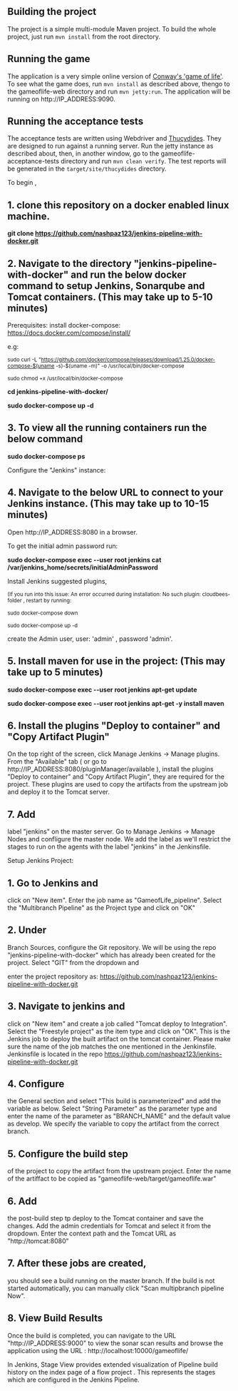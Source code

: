 ## Building the project

The project is a simple multi-module Maven project. To build the whole project, just run `mvn install` from the root directory.

## Running the game

The application is a very simple online version of [Conway's 'game of life'](http://en.wikipedia.org/wiki/Conway's_Game_of_Life). To see what the game does, run `mvn install` as described above, thengo to the gameoflife-web directory and run `mvn jetty:run`. The application will be running on http://IP_ADDRESS:9090.

## Running the acceptance tests

The acceptance tests are written using Webdriver and [Thucydides](http://thucydides.info). They are designed to run against a running server. Run the jetty instance as described about, then, in another window, go to the gameoflife-acceptance-tests directory and run `mvn clean verify`. The test reports will be generated in the `target/site/thucydides` directory.

To begin , 
## 1. clone this repository on a docker enabled linux machine.

**git clone https://github.com/nashpaz123/jenkins-pipeline-with-docker.git**

## 2. Navigate to the directory "jenkins-pipeline-with-docker" and run the below docker command to setup Jenkins, Sonarqube and Tomcat containers. (This may take up to 5-10 minutes)
Prerequisites: install docker-compose: https://docs.docker.com/compose/install/ 

e.g:

<sub>sudo curl -L "https://github.com/docker/compose/releases/download/1.25.0/docker-compose-$(uname -s)-$(uname -m)" -o /usr/local/bin/docker-compose</sub>

<sub>sudo chmod +x /usr/local/bin/docker-compose</sub>

**cd jenkins-pipeline-with-docker/**

**sudo docker-compose up -d**

## 3. To view all the running containers run the below command

**sudo docker-compose ps**
    
Configure the "Jenkins" instance:
## 4. Navigate to the below URL to connect to your Jenkins instance. (This may take up to 10-15 minutes)
Open http://IP_ADDRESS:8080 in a browser.

To get the initial admin password run:

**sudo docker-compose exec --user root jenkins cat /var/jenkins_home/secrets/initialAdminPassword**

Install Jenkins suggested plugins, 

<sub>(If you run into this issue: An error occurred during installation: No such plugin: cloudbees-folder ,
restart by running:</sub>

<sub>sudo docker-compose down</sub>

<sub>sudo docker-compose up -d</sub>

create the Admin user, user: 'admin' , password 'admin'.

## 5. Install maven for use in the project: (This may take up to 5 minutes)

**sudo docker-compose exec --user root jenkins apt-get update**

**sudo docker-compose exec --user root jenkins apt-get -y install maven**

## 6. Install the plugins "Deploy to container" and "Copy Artifact Plugin" 
On the top right of the screen, click Manage Jenkins → Manage plugins. From the "Available" tab ( or go to http://IP_ADDRESS:8080/pluginManager/available ), install the plugins "Deploy to container" and "Copy Artifact Plugin", they are required for the project. These plugins are used to copy the artifacts from the upstream job and deploy it to the Tomcat server.

## 7. Add 
label "jenkins" on the master server.  Go to Manage Jenkins → Manage Nodes and confligure the master node. We add the label as we'll restrict the stages to run on the agents with the label "jenkins" in the Jenkinsfile.

Setup Jenkins Project:
## 1. Go to Jenkins and
click on "New item". Enter the job name as  "GameofLife_pipeline". Select the "Multibranch Pipeline" as the Project type and click on "OK"

## 2. Under
Branch Sources, configure the Git repository. We will be using the repo "jenkins-pipeline-with-docker" which has already been created for the project.  Select "GIT" from the dropdown and 

enter the project repository as: https://github.com/nashpaz123/jenkins-pipeline-with-docker.git

## 3. Navigate  to jenkins and
click on "New item" and create a job called "Tomcat deploy to Integration".  Select the "Freestyle project" as the item type and click on "OK". This is the Jenkins job to deploy the built artifact on the tomcat container.
Please make sure the name of the job matches the one mentioned in the Jenkinsfile. Jenkinsfile is located in the repo https://github.com/nashpaz123/jenkins-pipeline-with-docker.git

## 4. Configure 
the General section and select "This build is parameterized" and add the variable as below. Select "String Parameter" as the parameter type and enter the name of the parameter as "BRANCH_NAME" and the default value as develop. We specify the variable to copy the artifact from the correct branch.

## 5. Configure  the build step
of the project to copy the artifact from the upstream project. Enter the name of the artiffact to be copied as "gameoflife-web/target/gameoflife.war" 

## 6. Add 
the post-build step tp deploy to the Tomcat container and save the changes. Add the admin credentials for Tomcat and select it from the dropdown. Enter the context path and the Tomcat URL as "http://tomcat:8080"

## 7. After these jobs are created, 
you should see a build running on the master branch. If the build is not started automatically, you can manually click "Scan multipbranch pipeline Now".

## 8. View Build Results
Once the build is completed, you can navigate  to the URL "http://IP_ADDRESS:9000" to view the sonar scan results and browse the application using the URL : http://localhost:10000/gameoflife/

In Jenkins, Stage View provides extended visualization of Pipeline build history on the index page of a flow project . This represents the stages which are configured in the Jenkins Pipeline.
